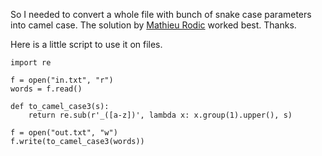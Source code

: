 So I needed to convert a whole file with bunch of snake case parameters into camel case. The solution by [Mathieu Rodic][1] worked best. Thanks.

Here is a little script to use it on files.

    import re

    f = open("in.txt", "r")
    words = f.read()

    def to_camel_case3(s):
        return re.sub(r'_([a-z])', lambda x: x.group(1).upper(), s)

    f = open("out.txt", "w")
    f.write(to_camel_case3(words))


 


  [1]: http://rodic.fr/blog/camelcase-and-snake_case-strings-conversion-with-python/